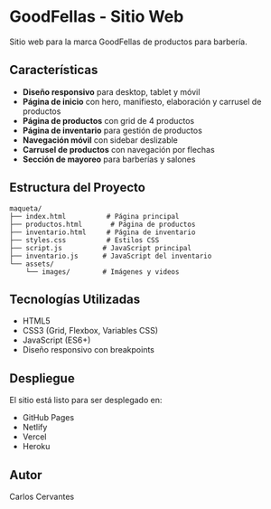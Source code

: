 # GoodFellas - Sitio Web

Sitio web para la marca GoodFellas de productos para barbería.

## Características

- **Diseño responsivo** para desktop, tablet y móvil
- **Página de inicio** con hero, manifiesto, elaboración y carrusel de productos
- **Página de productos** con grid de 4 productos
- **Página de inventario** para gestión de productos
- **Navegación móvil** con sidebar deslizable
- **Carrusel de productos** con navegación por flechas
- **Sección de mayoreo** para barberías y salones

## Estructura del Proyecto

```
maqueta/
├── index.html          # Página principal
├── productos.html       # Página de productos
├── inventario.html     # Página de inventario
├── styles.css          # Estilos CSS
├── script.js          # JavaScript principal
├── inventario.js      # JavaScript del inventario
└── assets/
    └── images/        # Imágenes y videos
```

## Tecnologías Utilizadas

- HTML5
- CSS3 (Grid, Flexbox, Variables CSS)
- JavaScript (ES6+)
- Diseño responsivo con breakpoints

## Despliegue

El sitio está listo para ser desplegado en:
- GitHub Pages
- Netlify
- Vercel
- Heroku

## Autor

Carlos Cervantes